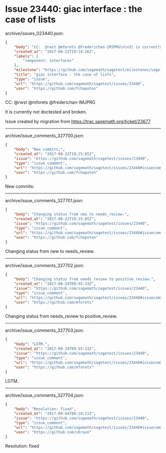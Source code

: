 # Issue 23440: giac interface : the case of lists

archive/issues_023440.json:
```json
{
    "body": "CC:  @rwst @mforets @frederichan-IMJPRG\n\nIt is currently not doctested and broken.\n\nIssue created by migration from https://trac.sagemath.org/ticket/23677\n\n",
    "created_at": "2017-08-22T19:14:26Z",
    "labels": [
        "component: interfaces"
    ],
    "milestone": "https://github.com/sagemath/sagetest/milestones/sage-8.1",
    "title": "giac interface : the case of lists",
    "type": "issue",
    "url": "https://github.com/sagemath/sagetest/issues/23440",
    "user": "https://github.com/fchapoton"
}
```
CC:  @rwst @mforets @frederichan-IMJPRG

It is currently not doctested and broken.

Issue created by migration from https://trac.sagemath.org/ticket/23677





---

archive/issue_comments_327700.json:
```json
{
    "body": "New commits:",
    "created_at": "2017-08-22T19:15:05Z",
    "issue": "https://github.com/sagemath/sagetest/issues/23440",
    "type": "issue_comment",
    "url": "https://github.com/sagemath/sagetest/issues/23440#issuecomment-327700",
    "user": "https://github.com/fchapoton"
}
```

New commits:



---

archive/issue_comments_327701.json:
```json
{
    "body": "Changing status from new to needs_review.",
    "created_at": "2017-08-22T19:15:05Z",
    "issue": "https://github.com/sagemath/sagetest/issues/23440",
    "type": "issue_comment",
    "url": "https://github.com/sagemath/sagetest/issues/23440#issuecomment-327701",
    "user": "https://github.com/fchapoton"
}
```

Changing status from new to needs_review.



---

archive/issue_comments_327702.json:
```json
{
    "body": "Changing status from needs_review to positive_review.",
    "created_at": "2017-08-24T09:55:33Z",
    "issue": "https://github.com/sagemath/sagetest/issues/23440",
    "type": "issue_comment",
    "url": "https://github.com/sagemath/sagetest/issues/23440#issuecomment-327702",
    "user": "https://github.com/mforets"
}
```

Changing status from needs_review to positive_review.



---

archive/issue_comments_327703.json:
```json
{
    "body": "LGTM.",
    "created_at": "2017-08-24T09:55:33Z",
    "issue": "https://github.com/sagemath/sagetest/issues/23440",
    "type": "issue_comment",
    "url": "https://github.com/sagemath/sagetest/issues/23440#issuecomment-327703",
    "user": "https://github.com/mforets"
}
```

LGTM.



---

archive/issue_comments_327704.json:
```json
{
    "body": "Resolution: fixed",
    "created_at": "2017-09-04T06:10:21Z",
    "issue": "https://github.com/sagemath/sagetest/issues/23440",
    "type": "issue_comment",
    "url": "https://github.com/sagemath/sagetest/issues/23440#issuecomment-327704",
    "user": "https://github.com/vbraun"
}
```

Resolution: fixed
